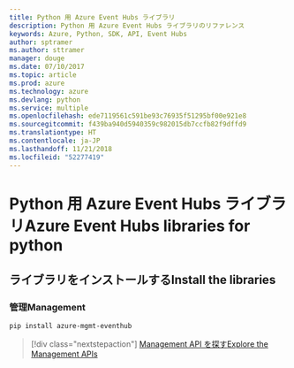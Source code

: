 ```yaml
---
title: Python 用 Azure Event Hubs ライブラリ
description: Python 用 Azure Event Hubs ライブラリのリファレンス
keywords: Azure, Python, SDK, API, Event Hubs
author: sptramer
ms.author: sttramer
manager: douge
ms.date: 07/10/2017
ms.topic: article
ms.prod: azure
ms.technology: azure
ms.devlang: python
ms.service: multiple
ms.openlocfilehash: ede7119561c591be93c76935f51295bf00e921e8
ms.sourcegitcommit: f439ba940d5940359c982015db7ccfb82f9dffd9
ms.translationtype: HT
ms.contentlocale: ja-JP
ms.lasthandoff: 11/21/2018
ms.locfileid: "52277419"
---
```

# <a name="azure-event-hubs-libraries-for-python"></a><span data-ttu-id="952a5-104">Python 用 Azure Event Hubs ライブラリ</span><span class="sxs-lookup"><span data-stu-id="952a5-104">Azure Event Hubs libraries for python</span></span>

## <a name="install-the-libraries"></a><span data-ttu-id="952a5-105">ライブラリをインストールする</span><span class="sxs-lookup"><span data-stu-id="952a5-105">Install the libraries</span></span>


### <a name="management"></a><span data-ttu-id="952a5-106">管理</span><span class="sxs-lookup"><span data-stu-id="952a5-106">Management</span></span>

```bash
pip install azure-mgmt-eventhub
```
> [!div class="nextstepaction"]
> [<span data-ttu-id="952a5-107">Management API を探す</span><span class="sxs-lookup"><span data-stu-id="952a5-107">Explore the Management APIs</span></span>](/python/api/overview/azure/eventhub/management)